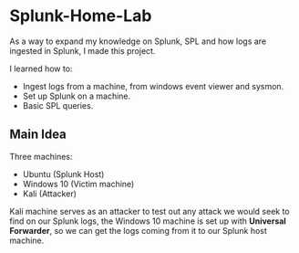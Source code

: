 # Splunk-Home-Lab
As a way to expand my knowledge on Splunk, SPL and how logs are ingested in Splunk, I made this project.

I learned how to:
- Ingest logs from a machine, from windows event viewer and sysmon.
- Set up Splunk on a machine.
- Basic SPL queries.

## Main Idea

Three machines:
  - Ubuntu (Splunk Host)
  - Windows 10 (Victim machine)
  - Kali (Attacker)

Kali machine serves as an attacker to test out any attack we would seek to find on our Splunk logs, the Windows 10 machine is set up with **Universal Forwarder**, so we can get the logs coming from it to our Splunk host machine.
